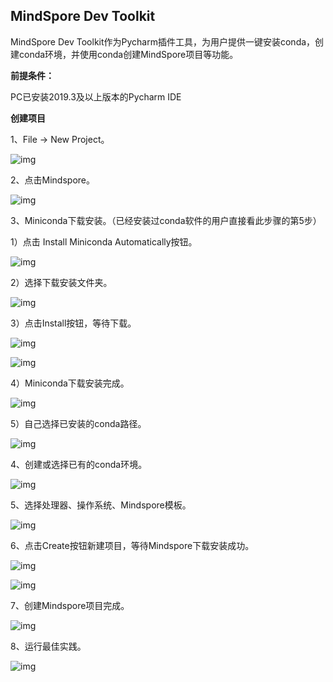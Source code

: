 ## MindSpore Dev Toolkit

MindSpore Dev Toolkit作为Pycharm插件工具，为用户提供一键安装conda，创建conda环境，并使用conda创建MindSpore项目等功能。

**前提条件：**

PC已安装2019.3及以上版本的Pycharm IDE

**创建项目**

1、File -> New Project。

![img](./images/clip_image002.jpg)

 

2、点击Mindspore。

![img](./images/clip_image004.jpg)

 

3、Miniconda下载安装。（已经安装过conda软件的用户直接看此步骤的第5步）

1）点击 Install Miniconda Automatically按钮。

![img](./images/clip_image006.jpg)

2）选择下载安装文件夹。

![img](./images/clip_image008.jpg)

3）点击Install按钮，等待下载。

![img](./images/clip_image010.jpg)

![img](./images/clip_image012.jpg)

4）Miniconda下载安装完成。

![img](./images/clip_image014.jpg)

5）自己选择已安装的conda路径。

![img](./images/clip_image016.jpg)

 

4、创建或选择已有的conda环境。

![img](./images/clip_image018.jpg)

 

5、选择处理器、操作系统、Mindspore模板。

![img](./images/clip_image020.jpg)

 

6、点击Create按钮新建项目，等待Mindspore下载安装成功。

![img](./images/clip_image022.jpg)

![img](./images/clip_image024.jpg)

 

7、创建Mindspore项目完成。

![img](./images/clip_image025.png)

 

8、运行最佳实践。

![img](./images/clip_image027.jpg)